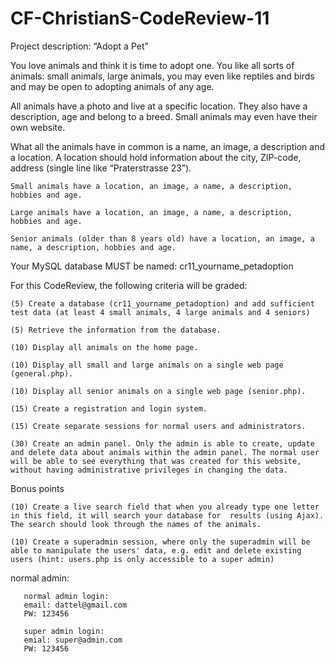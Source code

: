 # CF-ChristianS-CodeReview-11


Project description: “Adopt a Pet”

You love animals and think it is time to adopt one. You like all sorts of animals: small animals, large animals, you may even like reptiles and birds and may be open to adopting animals of any age. 

All animals have a photo and live at a specific location. They also have a description, age and belong to a breed. Small animals may even have their own website. 

What all the animals have in common is a name, an image, a description and a location. A location should hold information about the city, ZIP-code, address (single line like “Praterstrasse 23”).

    Small animals have a location, an image, a name, a description, hobbies and age.

    Large animals have a location, an image, a name, a description, hobbies and age.

    Senior animals (older than 8 years old) have a location, an image, a name, a description, hobbies and age.
    
    
Your MySQL database MUST be named: cr11_yourname_petadoption

For this CodeReview, the following criteria will be graded:
 

    (5) Create a database (cr11_yourname_petadoption) and add sufficient test data (at least 4 small animals, 4 large animals and 4 seniors) 

    (5) Retrieve the information from the database.

    (10) Display all animals on the home page.

    (10) Display all small and large animals on a single web page (general.php).      

    (10) Display all senior animals on a single web page (senior.php).

    (15) Create a registration and login system.

    (15) Create separate sessions for normal users and administrators. 

    (30) Create an admin panel. Only the admin is able to create, update and delete data about animals within the admin panel. The normal user will be able to see everything that was created for this website, without having administrative privileges in changing the data. 

Bonus points

    (10) Create a live search field that when you already type one letter in this field, it will search your database for  results (using Ajax). The search should look through the names of the animals. 

    (10) Create a superadmin session, where only the superadmin will be able to manipulate the users' data, e.g. edit and delete existing users (hint: users.php is only accessible to a super admin)
normal admin: 

       normal admin login:
       email: dattel@gmail.com
       PW: 123456
 
       super admin login:
       emial: super@admin.com
       PW: 123456
